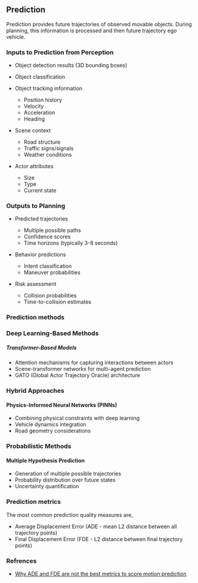 ## Prediction

Prediction provides future trajectories of observed movable objects. During planning, this information is processed and then future trajectory ego vehicle.

### Inputs to Prediction from Perception

- Object detection results (3D bounding boxes)
- Object classification
- Object tracking information
  - Position history
  - Velocity
  - Acceleration
  - Heading
 
- Scene context
  - Road structure
  - Traffic signs/signals
  - Weather conditions

- Actor attributes
  - Size
  - Type
  - Current state
 
### Outputs to Planning

- Predicted trajectories
  - Multiple possible paths
  - Confidence scores
  - Time horizons (typically 3-8 seconds)

- Behavior predictions
  - Intent classification
  - Maneuver probabilities

- Risk assessment
  - Collision probabilities
  - Time-to-collision estimates

### Prediction methods

### Deep Learning-Based Methods

##### Transformer-Based Models
- Attention mechanisms for capturing interactions between actors
- Scene-transformer networks for multi-agent prediction
- GATO (Global Actor Trajectory Oracle) architecture

### Hybrid Approaches

#### Physics-Informed Neural Networks (PINNs)
- Combining physical constraints with deep learning
- Vehicle dynamics integration
- Road geometry considerations

### Probabilistic Methods

#### Multiple Hypothesis Prediction
- Generation of multiple possible trajectories
- Probability distribution over future states
- Uncertainty quantification


### Prediction metrics

The most common prediction quality measures are,
- Average Displacement Error (ADE - mean L2 distance between all trajectory points)
- Final Displacement Error (FDE - L2 distance between final trajectory points)











### Refrences
- [Why ADE and FDE are not the best metrics to score motion prediction](https://towardsdatascience.com/why-ade-and-fde-might-not-be-the-best-metrics-to-score-motion-prediction-model-performance-and-what-1980366d37be)

